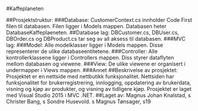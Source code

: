 #Kaffeplaneten

##Prosjektstruktur:
###Database:
CustomerContext.cs innholder Code First filen til databasen. Filen ligger i Models mappen.
Databasen heter DatabaseKaffeplaeneten.
##Database lag:
DBCustomer.cs, DBUser.cs, DBOrder.cs og DBProduct.cs tar seg av all aksess til databasen. 
###MVC lag:
###Model:
Alle modelklasser ligger i Models mappen. Disse representerer de ulike databaseentitetene.
###Controller:
Alle kontrollerklassene ligger i Controllers mappen. Diss styrer dataflyten mellom databasen og viewene.
###View:
De ulike viewene er organisert i undermapper i Views mappen. 
###Annet
##Beskrivelse av prosjektet:
Prosjektet er en nettside med nettbutikk funksjonalitet. Nettsiden har funksjonalitet for brukerregistrering, innlogging,  oppdatering av brukerdata, visning og kjøp av produkter, og visning av tidligere kjøp. Prosjektet er laget med Visual Studio 2015 i MVC .NET.
##Laget av:
Magnus Johan Knalstad, s
Christer Bang, s
Sondre Husevold. s
Magnus Tønsager, s19
